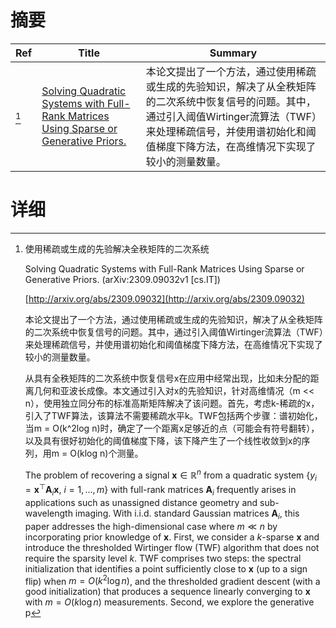 # 摘要

| Ref | Title | Summary |
| --- | --- | --- |
| [^1] | [Solving Quadratic Systems with Full-Rank Matrices Using Sparse or Generative Priors.](http://arxiv.org/abs/2309.09032) | 本论文提出了一个方法，通过使用稀疏或生成的先验知识，解决了从全秩矩阵的二次系统中恢复信号的问题。其中，通过引入阈值Wirtinger流算法（TWF）来处理稀疏信号，并使用谱初始化和阈值梯度下降方法，在高维情况下实现了较小的测量数量。 |

# 详细

[^1]: 使用稀疏或生成的先验解决全秩矩阵的二次系统

    Solving Quadratic Systems with Full-Rank Matrices Using Sparse or Generative Priors. (arXiv:2309.09032v1 [cs.IT])

    [http://arxiv.org/abs/2309.09032](http://arxiv.org/abs/2309.09032)

    本论文提出了一个方法，通过使用稀疏或生成的先验知识，解决了从全秩矩阵的二次系统中恢复信号的问题。其中，通过引入阈值Wirtinger流算法（TWF）来处理稀疏信号，并使用谱初始化和阈值梯度下降方法，在高维情况下实现了较小的测量数量。

    

    从具有全秩矩阵的二次系统中恢复信号x在应用中经常出现，比如未分配的距离几何和亚波长成像。本文通过引入对x的先验知识，针对高维情况（m << n），使用独立同分布的标准高斯矩阵解决了该问题。首先，考虑k-稀疏的x，引入了TWF算法，该算法不需要稀疏水平k。TWF包括两个步骤：谱初始化，当m = O(k^2log n)时，确定了一个距离x足够近的点（可能会有符号翻转），以及具有很好初始化的阈值梯度下降，该下降产生了一个线性收敛到x的序列，用m = O(klog n)个测量。

    The problem of recovering a signal $\boldsymbol{x} \in \mathbb{R}^n$ from a quadratic system $\{y_i=\boldsymbol{x}^\top\boldsymbol{A}_i\boldsymbol{x},\ i=1,\ldots,m\}$ with full-rank matrices $\boldsymbol{A}_i$ frequently arises in applications such as unassigned distance geometry and sub-wavelength imaging. With i.i.d. standard Gaussian matrices $\boldsymbol{A}_i$, this paper addresses the high-dimensional case where $m\ll n$ by incorporating prior knowledge of $\boldsymbol{x}$. First, we consider a $k$-sparse $\boldsymbol{x}$ and introduce the thresholded Wirtinger flow (TWF) algorithm that does not require the sparsity level $k$. TWF comprises two steps: the spectral initialization that identifies a point sufficiently close to $\boldsymbol{x}$ (up to a sign flip) when $m=O(k^2\log n)$, and the thresholded gradient descent (with a good initialization) that produces a sequence linearly converging to $\boldsymbol{x}$ with $m=O(k\log n)$ measurements. Second, we explore the generative p
    

